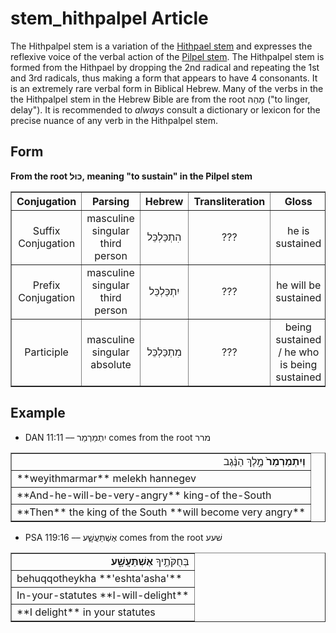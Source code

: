# stem_hithpalpel Article
The Hithpalpel stem is a variation of the [Hithpael stem](https://git.door43.org/Door43/en-uhg/src/master/content/stem_hithpael/02.md) and expresses the reflexive voice of the verbal action of the [Pilpel stem](https://git.door43.org/Door43/en-uhg/src/master/content/stem_pilpel/02.md).  The Hithpalpel stem is formed from the Hithpael by dropping the 2nd radical and repeating the 1st and 3rd radicals, thus making a form that appears to have 4 consonants.  It is an extremely rare verbal form in Biblical Hebrew. Many of the verbs in the the Hithpalpel stem in the Hebrew Bible are from the root מָהַהּ ("to linger, delay"). It is recommended to *always* consult a dictionary or lexicon for the precise nuance of any verb in the Hithpalpel stem.

## Form

**From the root כּוּל, meaning "to sustain" in the Pilpel stem**
<table border="1" class="docutils">
<tr class="row-odd" align="center"><th>Conjugation</th><th>Parsing</th><th>Hebrew</th><th>Transliteration</th><th>Gloss</th>
</tr>
<tr class="row-even" align="center"><td>Suffix Conjugation</td><td>masculine singular third person</td><td>הִתְכַּלְכֵּל</td><td>???</td><td>he is sustained</td>
</tr>
<tr class="row-odd" align="center"><td>Prefix Conjugation</td><td>masculine singular third person</td><td>יִתְכַּלְכֵּל</td><td>???</td><td>he will be sustained</td>
</tr>
<tr class="row-even" align="center"><td>Participle</td><td>masculine singular absolute</td><td>
מִתְכַּלְכֵּל</td><td>???</td><td>being sustained / he who is being sustained</td>
</tr>
</tbody>
</table>

## Example

* DAN 11:11 –– יִתְמַרְמַר comes from the root מרר
<table border="1" class="docutils">
<colgroup>
<col width="100%" />
</colgroup>
<tbody valign="top">
<tr class="row-odd" align="right"><td><b>וְיִתְמַרְמַר֙</b> מֶ֣לֶךְ הַנֶּ֔גֶב</td>
</tr>
<tr class="row-even"><td>**weyithmarmar** melekh hannegev</td>
</tr>
<tr class="row-odd"><td>**And-he-will-be-very-angry** king-of the-South</td>
</tr>
<tr class="row-even"><td>**Then** the king of the South **will become very angry**</td>
</tr>
</tbody>
</table>

* PSA 119:16 –– אֶשְׁתַּעֲשָׁ֑ע comes from the root שׁעע
<table border="1" class="docutils">
<colgroup>
<col width="100%" />
</colgroup>
<tbody valign="top">
<tr class="row-odd" align="right"><td>בְּחֻקֹּתֶ֥יךָ <b>אֶשְׁתַּעֲשָׁ֑ע</b></td>
</tr>
<tr class="row-even"><td>behuqqotheykha **'eshta'asha'**</td>
</tr>
<tr class="row-odd"><td>In-your-statutes **I-will-delight**</td>
</tr>
<tr class="row-even"><td>**I delight** in your statutes</td>
</tr>
</tbody>
</table>

